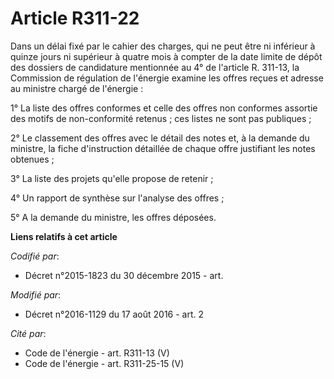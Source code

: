 # Article R311-22

Dans un délai fixé par le cahier des charges, qui ne peut être ni inférieur à quinze jours ni supérieur à quatre mois à
compter de la date limite de dépôt des dossiers de candidature mentionnée au 4° de l'article R. 311-13, la Commission de
régulation de l'énergie examine les offres reçues et adresse au ministre chargé de l'énergie : 

1° La liste des offres conformes et celle des offres non conformes assortie des motifs de non-conformité retenus ; ces listes
ne sont pas publiques ; 

2° Le classement des offres avec le détail des notes et, à la demande du ministre, la fiche d'instruction détaillée de chaque
offre justifiant les notes obtenues ; 

3° La liste des projets qu'elle propose de retenir ; 

4° Un rapport de synthèse sur l'analyse des offres ;

5° A la demande du ministre, les offres déposées.

**Liens relatifs à cet article**

_Codifié par_:

  - Décret n°2015-1823 du 30 décembre 2015 - art.

_Modifié par_:

  - Décret n°2016-1129 du 17 août 2016 - art. 2

_Cité par_:

  - Code de l'énergie - art. R311-13 (V)
  - Code de l'énergie - art. R311-25-15 (V)
